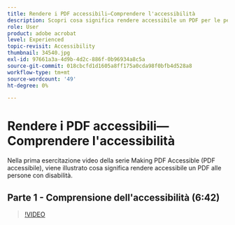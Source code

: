 ```yaml
---
title: Rendere i PDF accessibili—Comprendere l'accessibilità
description: Scopri cosa significa rendere accessibile un PDF per le persone con disabilità
role: User
product: adobe acrobat
level: Experienced
topic-revisit: Accessibility
thumbnail: 34540.jpg
exl-id: 97661a3a-4d9b-4d2c-886f-0b96934a8c5a
source-git-commit: 018cbcfd1d1605a8ff175a0cda98f0bfb4d528a8
workflow-type: tm+mt
source-wordcount: '49'
ht-degree: 0%

---
```


# Rendere i PDF accessibili—Comprendere l&#39;accessibilità

Nella prima esercitazione video della serie Making PDF Accessible (PDF accessibile), viene illustrato cosa significa rendere accessibile un PDF alle persone con disabilità.

## Parte 1 - Comprensione dell&#39;accessibilità (6:42)

>[!VIDEO](https://video.tv.adobe.com/v/34540)

